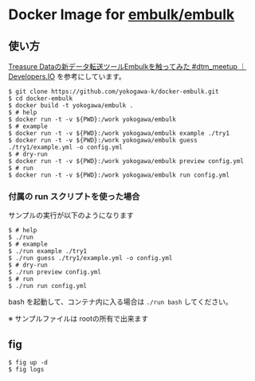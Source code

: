 Docker Image for [embulk/embulk](https://github.com/embulk/embulk#quick-start)
====

使い方
----

[Treasure Dataの新データ転送ツールEmbulkを触ってみた #dtm_meetup ｜ Developers.IO](http://dev.classmethod.jp/tool/embulk-ataglance/) を参考にしています。

```console
$ git clone https://github.com/yokogawa-k/docker-embulk.git
$ cd docker-embulk
$ docker build -t yokogawa/embulk .
$ # help
$ docker run -t -v ${PWD}:/work yokogawa/embulk
$ # example
$ docker run -t -v ${PWD}:/work yokogawa/embulk example ./try1
$ docker run -t -v ${PWD}:/work yokogawa/embulk guess ./try1/example.yml -o config.yml
$ # dry-run
$ docker run -t -v ${PWD}:/work yokogawa/embulk preview config.yml
$ # run
$ docker run -t -v ${PWD}:/work yokogawa/embulk run config.yml
```

### 付属の run スクリプトを使った場合

サンプルの実行が以下のようになります

```console
$ # help
$ ./run
$ # example
$ ./run example ./try1
$ ./run guess ./try1/example.yml -o config.yml
$ # dry-run
$ ./run preview config.yml
$ # run
$ ./run run config.yml
```

bash を起動して、コンテナ内に入る場合は `./run bash` してください。

※ サンプルファイルは rootの所有で出来ます

fig
----

```console
$ fig up -d
$ fig logs
```

